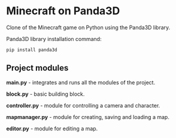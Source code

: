 # Minecraft on Panda3D
Clone of the Minecraft game on Python using the Panda3D library.

Panda3D library installation command:

    pip install panda3d
    
## Project modules

**main.py** - integrates and runs all the modules of the project.

**block.py** - basic building block.

**controller.py** - module for controlling a camera and character.

**mapmanager.py** - module for creating, saving and loading a map.

**editor.py** - module for editing a map.
